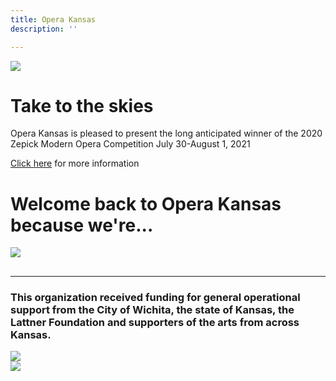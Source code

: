 ```yaml
---
title: Opera Kansas
description: ''

---
```

![](/uploads/staggerwing-title-card.png)

# Take to the skies 

Opera Kansas is pleased to present the long anticipated winner of the 2020 Zepick Modern Opera Competition July 30-August 1, 2021

[Click here](https://operakansas.org/our-performances/ "Staggerwing") for more information

# Welcome back to Opera Kansas because we're...

![](/uploads/opera-in-fb-announcement.jpg)

## 

***

### This organization received funding for general operational support from the City of Wichita, the state of Kansas, the Lattner Foundation and supporters of the arts from across Kansas.

<div class="sponsor-logos">
<div><img src="/img/wichita-logo.png"></div>
<div><img src="/img/arts-commission-logo.png"></div>
</div>